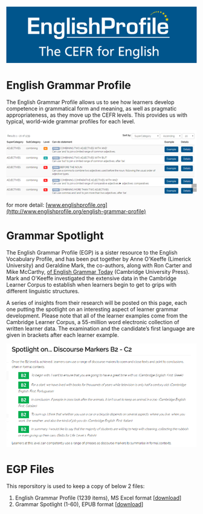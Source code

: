 ![](imgs/englishprofile_logo.png)

# English Grammar Profile
The English Grammar Profile allows us to see how learners develop competence in grammatical form and meaning, as well as pragmatic appropriateness, as they move up the CEFR levels. This provides us with typical, world-wide grammar profiles for each level.

![](imgs/egpo.png)

for more detail: [www.englishprofile.org](http://www.englishprofile.org/english-grammar-profile)

# Grammar Spotlight
The English Grammar Profile (EGP) is a sister resource to the English Vocabulary Profile, and has been put together by Anne O'Keeffe (Limerick University) and Geraldine Mark, the co-authors, along with Ron Carter and Mike McCarthy, [of English Grammar Today](http://www.cambridge.org/gb/cambridgeenglish/catalog/grammar-vocabulary-and-pronunciation/english-grammar-today) (Cambridge University Press). Mark and O'Keeffe investigated the extensive data in the Cambridge Learner Corpus to establish when learners begin to get to grips with different linguistic structures. 

A series of insights from their research will be posted on this page, each one putting the spotlight on an interesting aspect of learner grammar development. Please note that all of the learner examples come from the Cambridge Learner Corpus, a 55-million word electronic collection of written learner data. The examination and the candidate’s first language are given in brackets after each learner example.

![](imgs/egpo-gs.png)

# EGP Files
This reporsitory is used to keep a copy of below 2 files:

1. English Grammar Profile (1239 items), MS Excel format [[download](asset/egpo.xlsx)]
2. Grammar Spotlight (1-60), EPUB format [[download](asset/egpo-gs.epub)]


